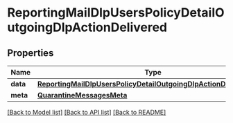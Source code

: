 # ReportingMailDlpUsersPolicyDetailOutgoingDlpActionDelivered

## Properties
Name | Type | Description | Notes
------------ | ------------- | ------------- | -------------
**data** | [**ReportingMailDlpUsersPolicyDetailOutgoingDlpActionDeliveredData**](ReportingMailDlpUsersPolicyDetailOutgoingDlpActionDeliveredData.md) |  | [optional] 
**meta** | [**QuarantineMessagesMeta**](QuarantineMessagesMeta.md) |  | [optional] 

[[Back to Model list]](../README.md#documentation-for-models) [[Back to API list]](../README.md#documentation-for-api-endpoints) [[Back to README]](../README.md)

